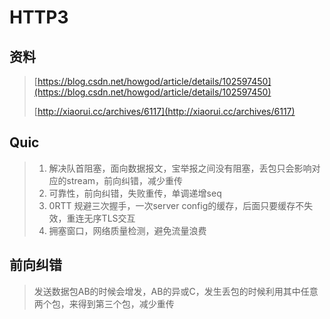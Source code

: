 # HTTP3

## 资料

> [https://blog.csdn.net/howgod/article/details/102597450](https://blog.csdn.net/howgod/article/details/102597450)
>
> [http://xiaorui.cc/archives/6117](http://xiaorui.cc/archives/6117)



## Quic

> 1. 解决队首阻塞，面向数据报文，宝举报之间没有阻塞，丢包只会影响对应的stream，前向纠错，减少重传
> 2. 可靠性，前向纠错，失败重传，单调递增seq
> 3. 0RTT 规避三次握手，一次server config的缓存，后面只要缓存不失效，重连无序TLS交互
> 4. 拥塞窗口，网络质量检测，避免流量浪费

## 前向纠错

> 发送数据包AB的时候会增发，AB的异或C，发生丢包的时候利用其中任意两个包，来得到第三个包，减少重传



